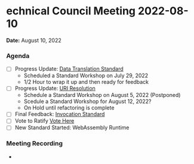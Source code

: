 echnical Council Meeting 2022-08-10
===

**Date:** August 10, 2022

### Agenda 

- [ ] Progress Update: [Data Translation Standard](https://hackmd.io/hpwh7m7MRoKJLH_fOowYWg)
  * Scheduled a Standard Workshop on July 29, 2022
  * 1/2 Hour to wrap it up and then ready for feedback
- [ ] Progress Update: [URI Resolution](https://hackmd.io/OaF8KHN0TOOf457GYcnjEQ)
  * Schedule a Standard Workshop on August 5, 2022 (Postponed)
  * Scedule a Standard Workshop for August 12, 2022?
  * On Hold until refactoring is complete
- [ ] Final Feedback: [Invocation Standard](https://hackmd.io/@eugenefine/BJ5lOIeHq)
- [ ] Vote to Ratify [Vote Here](https://forum.polywrap.io/t/technical-council-standard-acceptance-invocation-standard/305)
- [ ] New Standard Started: WebAssembly Runtime

### Meeting Recording 

* 
